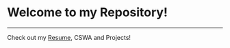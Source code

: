 # **Welcome to my Repository!**
---
Check out my [Resume](https://github.com/oyEEw2iZdytHfcy7vQdznNRngogSEh3fRzATZLu/-My-fw2LwtdbCDQB4xXJ76Ym-ASBUYUmAhb-QcW9J6vzfaqndK-ogwwx-o-8hae-gVA/blob/main/Resume.pdf), CSWA and Projects!

